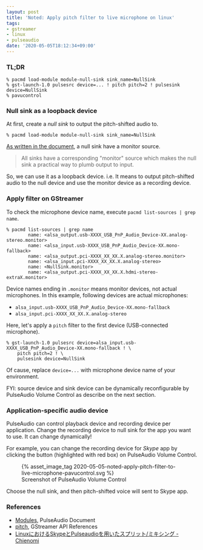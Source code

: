 ```yaml
---
layout: post
title: 'Noted: Apply pitch filter to live microphone on linux'
tags:
- gstreamer
- linux
- pulseaudio
date: '2020-05-05T18:12:34+09:00'
---
```


### TL;DR

    % pacmd load-module module-null-sink sink_name=NullSink
    % gst-launch-1.0 pulsesrc device=... ! pitch pitch=2 ! pulsesink device=NullSink
    % pavucontrol

### Null sink as a loopback device

At first, create a *null sink* to output the pitch-shifted audio to.

    % pacmd load-module module-null-sink sink_name=NullSink

[As written in the document](https://www.freedesktop.org/wiki/Software/PulseAudio/Documentation/User/Modules/#module-null-sink),
a null sink have a monitor source.

> All sinks have a corresponding "monitor" source which makes the null sink a practical way to plumb output to input.

So, we can use it as a loopback device.
i.e. It means to output pitch-shifted audio to the null device and
use the monitor device as a recording device.


### Apply filter on GStreamer

To check the microphone device name, execute `pacmd list-sources | grep name`.

    % pacmd list-sources | grep name
            name: <alsa_output.usb-XXXX_USB_PnP_Audio_Device-XX.analog-stereo.monitor>
            name: <alsa_input.usb-XXXX_USB_PnP_Audio_Device-XX.mono-fallback>
            name: <alsa_output.pci-XXXX_XX_XX.X.analog-stereo.monitor>
            name: <alsa_input.pci-XXXX_XX_XX.X.analog-stereo>
            name: <NullSink.monitor>
            name: <alsa_output.pci-XXXX_XX_XX.X.hdmi-stereo-extraX.monitor>

Device names ending in `.monitor` means monitor devices, not actual microphones.
In this example, following devices are actual microphones:

 * `alsa_input.usb-XXXX_USB_PnP_Audio_Device-XX.mono-fallback`
 * `alsa_input.pci-XXXX_XX_XX.X.analog-stereo`

Here, let's apply a `pitch` filter to the first device (USB-connected microphone).

    % gst-launch-1.0 pulsesrc device=alsa_input.usb-XXXX_USB_PnP_Audio_Device-XX.mono-fallback ! \
        pitch pitch=2 ! \
        pulsesink device=NullSink

Of cause, replace `device=...` with microphone device name of your environment.

FYI: source device and sink device can be dynamically reconfigurable
by PulseAudio Volume Control as describe on the next section.

### Application-specific audio device

PulseAudio can control playback device and recording device per application.
Change the recording device to null sink for the app you want to use.
It can change dynamically!

For example, you can change the recording device for *Skype* app
by clicking the button (highlighted with red box) on PulseAudio Volume Control.

<figure>
{% asset_image_tag 2020-05-05-noted-apply-pitch-filter-to-live-microphone-pavucontrol.svg %}
<figcaption>Screenshot of PulseAudio Volume Control</figcaption>
</figure>

Choose the null sink, and then pitch-shifted voice will sent to Skype app.

### References

 * [Modules](https://www.freedesktop.org/wiki/Software/PulseAudio/Documentation/User/Modules/), PulseAudio Document
 * [pitch](https://gstreamer.freedesktop.org/documentation/soundtouch/pitch.html), GStreamer API References
 * [LinuxにおけるSkypeとPulseaudioを用いたスプリット/ミキシング - Chienomi](https://chienomi.org/archives/livewithlinux/1069)
